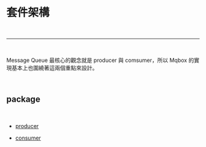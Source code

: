 # 套件架構

<br>

---

<br>

Message Queue 最核心的觀念就是 producer 與 comsumer，所以 Mqbox 的實現基本上也圍繞著這兩個重點來設計。

<br>

## package

<br>

* [producer](producer/README.md)

* [consumer](comsumer/README.md)